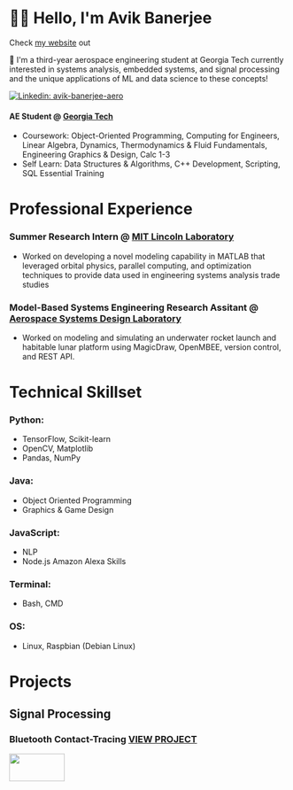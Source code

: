 
<!---
ABanerjee33/ABanerjee33 is a ✨ special ✨ repository because its `README.md` (this file) appears on your GitHub profile.
You can click the Preview link to take a look at your changes.
--->

# :man_astronaut: Hello, I'm Avik Banerjee 

Check [my website](https://www.avikb.me) out

👀 I'm a third-year aerospace engineering student at Georgia Tech currently interested in systems analysis, embedded systems, and signal processing and the unique applications of ML and data science to these concepts!

[![Linkedin: avik-banerjee-aero](https://img.shields.io/badge/-Avik%20Banerjee-blue?style=flat-square&logo=Linkedin&logoColor=white&link=https://www.linkedin.com/in/avik-banerjee-aero/)](https://www.linkedin.com/in/avik-banerjee-aero/)

#### AE Student @ [Georgia Tech](https://ae.gatech.edu/) 
- Coursework: Object-Oriented Programming, Computing for Engineers, Linear Algebra, Dynamics, Thermodynamics & Fluid Fundamentals, Engineering Graphics & Design, Calc 1-3
- Self Learn: Data Structures & Algorithms, C++ Development, Scripting, SQL Essential Training

# Professional Experience
### Summer Research Intern @ [MIT Lincoln Laboratory](https://www.ll.mit.edu/)
- Worked on developing a novel modeling capability in MATLAB that leveraged orbital physics, parallel computing, and optimization techniques to provide data used in engineering systems analysis trade studies

### Model-Based Systems Engineering Research Assitant @ [Aerospace Systems Design Laboratory](https://www.asdl.gatech.edu/)
- Worked on modeling and simulating an underwater rocket launch and habitable lunar platform using MagicDraw, OpenMBEE, version control, and REST API.

# Technical Skillset

### Python: 
- TensorFlow, Scikit-learn
- OpenCV, Matplotlib
- Pandas, NumPy

### Java: 
 - Object Oriented Programming
 - Graphics & Game Design

### JavaScript: 
- NLP
- Node.js Amazon Alexa Skills

### Terminal:
- Bash, CMD

### OS:
- Linux, Raspbian (Debian Linux)

# Projects
<!--Web Development Projects-->

## Signal Processing
### Bluetooth Contact-Tracing [VIEW PROJECT](https://github.com/ABanerjee33/BLE-COVIDProximityDetection)
<img src="https://pact.mit.edu/wp-content/uploads/2020/04/cropped-PACT_Logo_040820_med-202x75.jpg" width="100" height="50">
